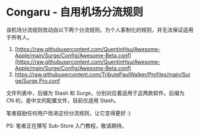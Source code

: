 # Congaru - 自用机场分流规则

该机场分流规则改动自以下两个分流规则，为个人客制化的规则，并无法保证适用于所有人。

1. [https://raw.githubusercontent.com/QuentinHsu/Awesome-Apple/main/Surge/Config/Awesome-Beta.conf](https://raw.githubusercontent.com/QuentinHsu/Awesome-Apple/main/Surge/Config/Awesome-Beta.conf)
2. [https://raw.githubusercontent.com/TributePaulWalker/Profiles/main/Surge/Surge Pro.conf](https://raw.githubusercontent.com/TributePaulWalker/Profiles/main/Surge/Surge%20Pro.conf)

文件列表中，后缀为 Stash 和 Surge，分别对应着适用于这两款软件。后缀为 CN 的，是中文的配置文件，目前仅适用 Stash。

笔者鼓励任何用户改进这份分流规则，让它变得更好 :)

PS: 笔者正在撰写 Sub-Store 入门教程，敬请期待。
